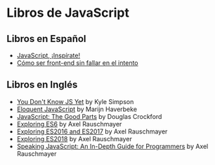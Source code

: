 # Libros de JavaScript

## Libros en Español

- [JavaScript, ¡Inspírate!](https://leanpub.com/javascript-inspirate)
- [Cómo ser front-end sin fallar en el intento](https://www.amazon.com/C%C3%B3mo-ser-front-end-fallar-intento-ebook/dp/B08GL1ZZCQ)

## Libros en Inglés

- [You Don't Know JS Yet](https://github.com/getify/You-Dont-Know-JS) by Kyle Simpson
- [Eloquent JavaScript](https://eloquentjavascript.net/) by Marijn Haverbeke
- [JavaScript: The Good Parts](https://www.oreilly.com/library/view/javascript-the-good/9780596517748/) by Douglas Crockford
- [Exploring ES6](https://exploringjs.com/es6/) by Axel Rauschmayer
- [Exploring ES2016 and ES2017](https://exploringjs.com/es2016-es2017/) by Axel Rauschmayer
- [Exploring ES2018](https://exploringjs.com/es2018/) by Axel Rauschmayer
- [Speaking JavaScript: An In-Depth Guide for Programmers]([https://exploringjs.com/es2019/](https://exploringjs.com/es5/index.html)) by Axel Rauschmayer

